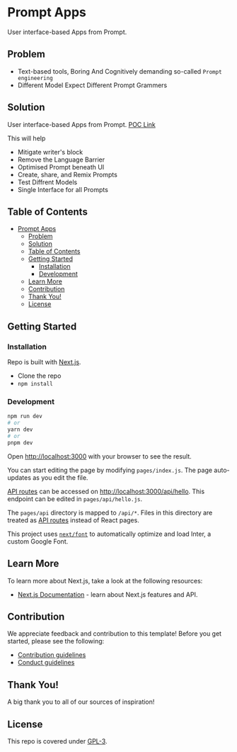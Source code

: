 # Prompt Apps

User interface-based Apps from Prompt.

## Problem

- Text-based tools, Boring And Cognitively demanding so-called `Prompt engineering`
- Different Model Expect Different Prompt Grammers

## Solution

User interface-based Apps from Prompt. [POC Link](https://sandeepscet.github.io/)

This will help

- Mitigate writer's block
- Remove the Language Barrier
- Optimised Prompt beneath UI
- Create, share, and Remix Prompts
- Test Diffrent Models
- Single Interface for all Prompts

## Table of Contents

- [Prompt Apps](#prompt-apps)
  - [Problem](#problem)
  - [Solution](#solution)
  - [Table of Contents](#table-of-contents)
  - [Getting Started](#getting-started)
    - [Installation](#installation)
    - [Development](#development)
  - [Learn More](#learn-more)
  - [Contribution](#contribution)
  - [Thank You!](#thank-you)
  - [License](#license)

## Getting Started

### Installation

Repo is built with [Next.js](https://nextjs.org/).

- Clone the repo
- `npm install`

### Development

```bash
npm run dev
# or
yarn dev
# or
pnpm dev
```

Open [http://localhost:3000](http://localhost:3000) with your browser to see the result.

You can start editing the page by modifying `pages/index.js`. The page auto-updates as you edit the file.

[API routes](https://nextjs.org/docs/api-routes/introduction) can be accessed on [http://localhost:3000/api/hello](http://localhost:3000/api/hello). This endpoint can be edited in `pages/api/hello.js`.

The `pages/api` directory is mapped to `/api/*`. Files in this directory are treated as [API routes](https://nextjs.org/docs/api-routes/introduction) instead of React pages.

This project uses [`next/font`](https://nextjs.org/docs/basic-features/font-optimization) to automatically optimize and load Inter, a custom Google Font.

## Learn More

To learn more about Next.js, take a look at the following resources:

- [Next.js Documentation](https://nextjs.org/docs) - learn about Next.js features and API.

## Contribution

We appreciate feedback and contribution to this template! Before you get started, please see the following:

- [Contribution guidelines](GENERAL-CONTRIBUTING.md)
- [Conduct guidelines](CODE-OF-CONDUCT.md)

## Thank You!

A big thank you to all of our sources of inspiration!

## License

This repo is covered under [GPL-3](LICENSE).
